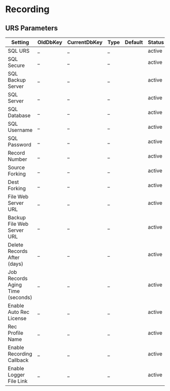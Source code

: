 # Recording

## URS Parameters

| Setting | OldDbKey | CurrentDbKey | Type | Default | Status | Description | Comments |
|---|---|---|---|---|---|---|---|
| SQL URS | _ | _ | _ |  | active | ... | ... |
| SQL Secure | _ | _ | _ |  | active | ... | ... |
| SQL Backup Server | _ | _ | _ |  | active | ... | ... |
| SQL Server | _ | _ | _ |  | active | ... | ... |
| SQL Database | _ | _ | _ |  | active | ... | ... |
| SQL Username | _ | _ | _ |  | active | ... | ... |
| SQL Password | _ | _ | _ |  | active | ... | ... |
| Record Number | _ | _ | _ |  | active | ... | ... |
| Source Forking | _ | _ | _ |  | active | ... | ... |
| Dest Forking | _ | _ | _ |  | active | ... | ... |
| File Web Server URL | _ | _ | _ |  | active | ... | ... |
| Backup File Web Server URL | _ | _ | _ |  | active | ... | ... |
| Delete Records After (days) | _ | _ | _ |  | active | ... | ... |
| Job Records Aging Time (seconds) | _ | _ | _ |  | active | ... | ... |
| Enable Auto Rec License | _ | _ | _ |  | active | ... | ... |
| Rec Profile Name | _ | _ | _ |  | active | ... | ... |
| Enable Recording Callback | _ | _ | _ |  | active | ... | ... |
| Enable Logger File Link | _ | _ | _ |  | active | ... | ... |

